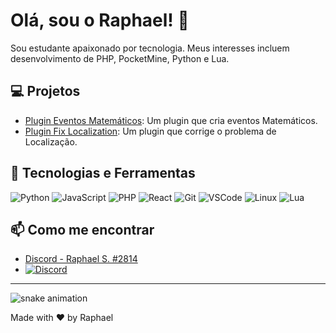 <!--  -->
# Olá, sou o Raphael! 👋

<!--  -->
Sou estudante apaixonado por tecnologia. Meus interesses incluem desenvolvimento de PHP, PocketMine, Python e Lua.

## 💻 Projetos

- [Plugin Eventos Matemáticos](https://github.com/Raphael1S/Math-Event): Um plugin que cria eventos Matemáticos.
- [Plugin Fix Localization](https://github.com/Raphael1S/Fix-Localization): Um plugin que corrige o problema de Localização.

## 🔧 Tecnologias e Ferramentas

![Python](https://img.shields.io/badge/-Python-05122A?style=flat&logo=python)
![JavaScript](https://img.shields.io/badge/-JavaScript-05122A?style=flat&logo=javascript)
![PHP](https://img.shields.io/badge/-PHP-05122A?style=flat&logo=php)
![React](https://img.shields.io/badge/-React-05122A?style=flat&logo=react)
![Git](https://img.shields.io/badge/-Git-05122A?style=flat&logo=git)
![VSCode](https://img.shields.io/badge/-VSCode-05122A?style=flat&logo=visual-studio-code)
![Linux](https://img.shields.io/badge/-Linux-05122A?style=flat&logo=linux)
![Lua](https://img.shields.io/badge/-Lua-05122A?style=flat&logo=lua)

## 📫 Como me encontrar

- [Discord - Raphael S. #2814](https://www.blazehosting.com.br/discord)
- [![Discord](https://img.shields.io/badge/-Discord-05122A?style=flat&logo=discord)](https://www.blazehosting.com.br/discord)


---

![snake animation](https://github.com/Raphael1S/Raphael1S/blob/output/github-contribution-grid-snake2.svg)

Made with ❤️ by Raphael
